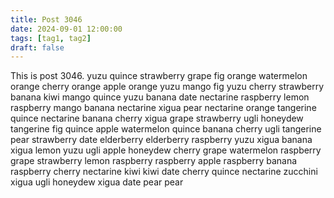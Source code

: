 ```yaml
---
title: Post 3046
date: 2024-09-01 12:00:00
tags: [tag1, tag2]
draft: false
---
```

This is post 3046.
yuzu
quince
strawberry
grape
fig
orange
watermelon
orange
cherry
orange
apple
orange
yuzu
mango
fig
yuzu
cherry
strawberry
banana
kiwi
mango
quince
yuzu
banana
date
nectarine
raspberry
lemon
raspberry
mango
banana
nectarine
xigua
pear
nectarine
orange
tangerine
quince
nectarine
banana
cherry
xigua
grape
strawberry
ugli
honeydew
tangerine
fig
quince
apple
watermelon
quince
banana
cherry
ugli
tangerine
pear
strawberry
date
elderberry
elderberry
raspberry
yuzu
xigua
banana
xigua
lemon
yuzu
ugli
apple
honeydew
cherry
grape
watermelon
raspberry
grape
strawberry
lemon
raspberry
raspberry
apple
raspberry
banana
raspberry
cherry
nectarine
kiwi
kiwi
date
cherry
quince
nectarine
zucchini
xigua
ugli
honeydew
xigua
date
pear
pear
